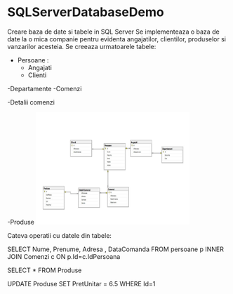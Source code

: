 # SQLServerDatabaseDemo
Creare baza de date si tabele in SQL Server
Se implementeaza o baza de date la o mica companie pentru evidenta angajatilor, clientilor, produselor si vanzarilor acesteia. 
Se creeaza urmatoarele tabele:
- Persoane  :
    - Angajati
    - Clienti
    
-Departamente
-Comenzi

  -Detalii comenzi
  
-Produse
 <img src="https://github.com/valymirauta/SQLServerDatabaseDemo/blob/master/companieER.JPG" width="350" height="256" title="Login">
 
 Cateva operatii cu datele din tabele:
 
 SELECT Nume, Prenume, Adresa , DataComanda FROM persoane p INNER JOIN Comenzi c ON p.Id=c.IdPersoana
 
 SELECT * FROM Produse
 
 UPDATE Produse SET PretUnitar = 6.5 WHERE Id=1
  
